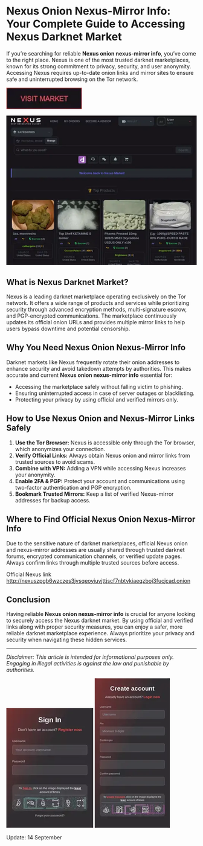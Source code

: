 # Nexus Onion Nexus-Mirror Info: Your Complete Guide to Accessing Nexus Darknet Market

If you’re searching for reliable **Nexus onion nexus-mirror info**, you’ve come to the right place. Nexus is one of the most trusted darknet marketplaces, known for its strong commitment to privacy, security, and user anonymity. Accessing Nexus requires up-to-date onion links and mirror sites to ensure safe and uninterrupted browsing on the Tor network.

[<img src="/sprites/live.webp" width="200">](http://nexuszpgb6wzczes3jvsqeoyiuvjttjscf7nbtvkiaeqzboj3fucjcad.onion)

<a href="http://nexuszpgb6wzczes3jvsqeoyiuvjttjscf7nbtvkiaeqzboj3fucjcad.onion"><img src="/sprites/foreground.webp" alt="image" style="max-width: 100%;"></a>


## What is Nexus Darknet Market?

Nexus is a leading darknet marketplace operating exclusively on the Tor network. It offers a wide range of products and services while prioritizing security through advanced encryption methods, multi-signature escrow, and PGP-encrypted communications. The marketplace continuously updates its official onion URLs and provides multiple mirror links to help users bypass downtime and potential censorship.

## Why You Need Nexus Onion Nexus-Mirror Info

Darknet markets like Nexus frequently rotate their onion addresses to enhance security and avoid takedown attempts by authorities. This makes accurate and current **Nexus onion nexus-mirror info** essential for:

- Accessing the marketplace safely without falling victim to phishing.
- Ensuring uninterrupted access in case of server outages or blacklisting.
- Protecting your privacy by using official and verified mirrors only.

## How to Use Nexus Onion and Nexus-Mirror Links Safely

1. **Use the Tor Browser:** Nexus is accessible only through the Tor browser, which anonymizes your connection.
2. **Verify Official Links:** Always obtain Nexus onion and mirror links from trusted sources to avoid scams.
3. **Combine with VPN:** Adding a VPN while accessing Nexus increases your anonymity.
4. **Enable 2FA & PGP:** Protect your account and communications using two-factor authentication and PGP encryption.
5. **Bookmark Trusted Mirrors:** Keep a list of verified Nexus-mirror addresses for backup access.

## Where to Find Official Nexus Onion Nexus-Mirror Info

Due to the sensitive nature of darknet marketplaces, official Nexus onion and nexus-mirror addresses are usually shared through trusted darknet forums, encrypted communication channels, or verified update pages. Always confirm links through multiple trusted sources before access.

Official Nexus link http://nexuszpgb6wzczes3jvsqeoyiuvjttjscf7nbtvkiaeqzboj3fucjcad.onion

## Conclusion

Having reliable **Nexus onion nexus-mirror info** is crucial for anyone looking to securely access the Nexus darknet market. By using official and verified links along with proper security measures, you can enjoy a safer, more reliable darknet marketplace experience. Always prioritize your privacy and security when navigating these hidden services.

---
*Disclaimer: This article is intended for informational purposes only. Engaging in illegal activities is against the law and punishable by authorities.*

<a href="http://nexuszpgb6wzczes3jvsqeoyiuvjttjscf7nbtvkiaeqzboj3fucjcad.onion"><img src="/sprites/rule.webp" style="max-width: 100%;"></a>
<a href="http://nexuszpgb6wzczes3jvsqeoyiuvjttjscf7nbtvkiaeqzboj3fucjcad.onion"><img src="/sprites/snap.webp" style="max-width: 100%;"></a>

Update:  14 September
